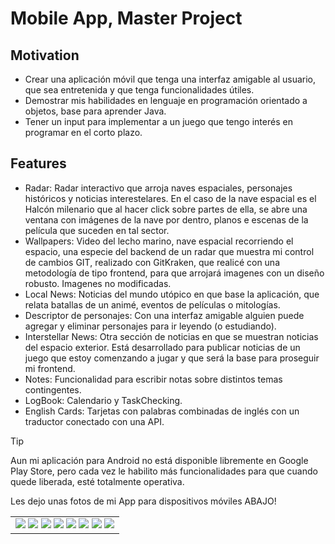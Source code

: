 # Mobile App, Master Project

## Motivation

* Crear una aplicación móvil que tenga una interfaz amigable al usuario, que sea entretenida y que tenga funcionalidades útiles.
* Demostrar mis habilidades en lenguaje en programación orientado a objetos, base para aprender Java.
* Tener un input para implementar a un juego que tengo interés en programar en el corto plazo.

## Features

* Radar: Radar interactivo que arroja naves espaciales, personajes históricos y noticias interestelares. En el caso de la nave espacial es el Halcón milenario que al hacer click sobre partes de ella, se abre una ventana con imágenes de la nave por dentro, planos e escenas de la película que suceden en tal sector.
* Wallpapers: Video del lecho marino, nave espacial recorriendo el espacio, una especie del backend de un radar que muestra mi control de cambios GIT, realizado con GitKraken, que realicé con una metodología de tipo frontend, para que arrojará imagenes con un diseño robusto. Imagenes no modificadas.
* Local News: Noticias del mundo utópico en que base la aplicación, que relata batallas de un animé, eventos de películas o mitologías.
* Descriptor de personajes: Con una interfaz amigable alguien puede agregar y eliminar personajes para ir leyendo (o estudiando).
* Interstellar News: Otra sección de noticias en que se muestran noticias del espacio exterior. Está desarrollado para publicar noticias de un juego que estoy comenzando a jugar y que será la base para proseguir mi frontend.
* Notes: Funcionalidad para escribir notas sobre distintos temas contingentes.
* LogBook: Calendario y TaskChecking.
* English Cards: Tarjetas con palabras combinadas de inglés con un traductor conectado con una API. 



> [!TIP]
> Aun mi aplicación para Android no está disponible libremente en Google Play Store, pero cada vez le habilito más funcionalidades para que cuando quede liberada, esté totalmente operativa. <p>Les dejo unas fotos de mi App para dispositivos móviles ABAJO!</p>

<p></p>

<table style="width:100%">
<tr>
<td>
<img src="https://firebasestorage.googleapis.com/v0/b/dexterprojectid.appspot.com/o/clientes%2FRadar.png?alt=media&token=0349ed0d-ba11-4e68-82c5-9e5cdf09a11d" />
<img src="https://firebasestorage.googleapis.com/v0/b/dexterprojectid.appspot.com/o/clientes%2FWallpapers.png?alt=media&token=77cce316-6064-4cfc-a738-023c5f722ca4" />
<img src="https://firebasestorage.googleapis.com/v0/b/dexterprojectid.appspot.com/o/clientes%2FLocal%20News.png?alt=media&token=c8fab532-ec74-4480-b6eb-9914c2ce4273" />
<img src="https://firebasestorage.googleapis.com/v0/b/dexterprojectid.appspot.com/o/clientes%2FDescriptor%20de%20Personajes.png?alt=media&token=dd0d44ab-fbbf-4dea-901d-9286386753be" />
<img src="https://firebasestorage.googleapis.com/v0/b/dexterprojectid.appspot.com/o/clientes%2FInterstellar%20News.png?alt=media&token=66c159c2-cfad-49ec-b0ee-fc82d70922b5" />
<img src="https://firebasestorage.googleapis.com/v0/b/dexterprojectid.appspot.com/o/clientes%2FNotes.png?alt=media&token=be257395-6704-4740-811d-2fa203ed00a9" />
<img src="https://firebasestorage.googleapis.com/v0/b/dexterprojectid.appspot.com/o/clientes%2FBit%C3%A1cora.png?alt=media&token=ee9b28ff-0154-48bc-a06d-3fde539758bd" />
<ims src="https://firebasestorage.googleapis.com/v0/b/dexterprojectid.appspot.com/o/clientes%2FEnglish%20Cards.png?alt=media&token=f646aeff-5ef2-4545-a9c1-fd9b2f381434" />
<img src="https://firebasestorage.googleapis.com/v0/b/dexterprojectid.appspot.com/o/clientes%2FEnglish%20Cards.png?alt=media&token=f646aeff-5ef2-4545-a9c1-fd9b2f381434" />


</td>
</tr>
</table>

